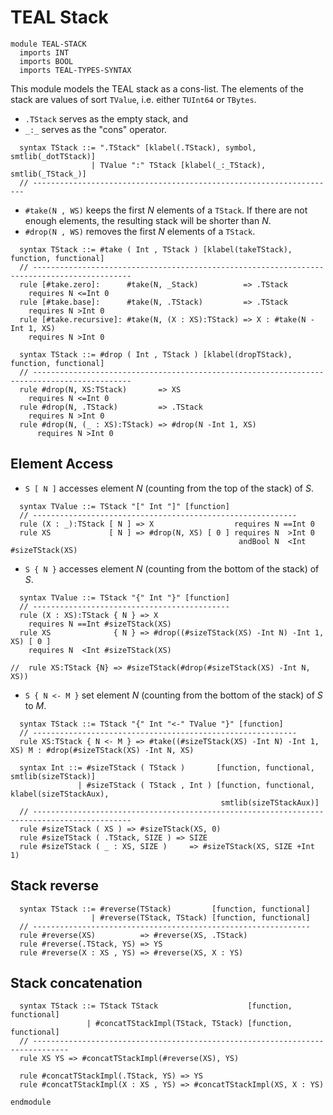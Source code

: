 TEAL Stack
==========

```k
module TEAL-STACK
  imports INT
  imports BOOL
  imports TEAL-TYPES-SYNTAX
```

This module models the TEAL stack as a cons-list.
The elements of the stack are values of sort `TValue`, i.e. either `TUInt64` or `TBytes`.

- `.TStack` serves as the empty stack, and
- `_:_` serves as the "cons" operator.

```k
  syntax TStack ::= ".TStack" [klabel(.TStack), symbol, smtlib(_dotTStack)]
                  | TValue ":" TStack [klabel(_:_TStack), smtlib(_TStack_)]
  // --------------------------------------------------------------------
```

- `#take(N , WS)` keeps the first $N$ elements of a `TStack`.
  If there are not enough elements, the resulting stack will be shorter than $N$.
- `#drop(N , WS)` removes the first $N$ elements of a `TStack`.

```k
  syntax TStack ::= #take ( Int , TStack ) [klabel(takeTStack), function, functional]
  // --------------------------------------------------------------------------------------------
  rule [#take.zero]:      #take(N, _Stack)          => .TStack
    requires N <=Int 0
  rule [#take.base]:      #take(N, .TStack)         => .TStack
    requires N >Int 0
  rule [#take.recursive]: #take(N, (X : XS):TStack) => X : #take(N -Int 1, XS)
    requires N >Int 0

  syntax TStack ::= #drop ( Int , TStack ) [klabel(dropTStack), function, functional]
  // --------------------------------------------------------------------------------------------
  rule #drop(N, XS:TStack)       => XS
    requires N <=Int 0
  rule #drop(N, .TStack)         => .TStack
    requires N >Int 0
  rule #drop(N, (_ : XS):TStack) => #drop(N -Int 1, XS)
      requires N >Int 0
```

## Element Access

- `S [ N ]` accesses element $N$ (counting from the top of the stack) of $S$.
```k
  syntax TValue ::= TStack "[" Int "]" [function]
  // -----------------------------------------------------------
  rule (X : _):TStack [ N ] => X                  requires N ==Int 0
  rule XS             [ N ] => #drop(N, XS) [ 0 ] requires N  >Int 0
                                                   andBool N  <Int #sizeTStack(XS)
```

- `S { N }` accesses element $N$ (counting from the bottom of the stack) of $S$.
```k
  syntax TValue ::= TStack "{" Int "}" [function]
  // --------------------------------------------
  rule (X : XS):TStack { N } => X
    requires N ==Int #sizeTStack(XS)
  rule XS              { N } => #drop((#sizeTStack(XS) -Int N) -Int 1, XS) [ 0 ]
    requires N  <Int #sizeTStack(XS)

//  rule XS:TStack {N} => #sizeTStack(#drop(#sizeTStack(XS) -Int N, XS))
```

- `S { N <- M }` set element $N$ (counting from the bottom of the stack) of $S$ to $M$.
```k
  syntax TStack ::= TStack "{" Int "<-" TValue "}" [function]
  // -----------------------------------------------------------
  rule XS:TStack { N <- M } => #take((#sizeTStack(XS) -Int N) -Int 1, XS) M : #drop(#sizeTStack(XS) -Int N, XS) 
```

```k
  syntax Int ::= #sizeTStack ( TStack )       [function, functional, smtlib(sizeTStack)]
               | #sizeTStack ( TStack , Int ) [function, functional, klabel(sizeTStackAux),
                                               smtlib(sizeTStackAux)]
  // --------------------------------------------------------------------------------------------
  rule #sizeTStack ( XS ) => #sizeTStack(XS, 0)
  rule #sizeTStack ( .TStack, SIZE ) => SIZE
  rule #sizeTStack ( _ : XS, SIZE )     => #sizeTStack(XS, SIZE +Int 1)
```

## Stack reverse

```k
  syntax TStack ::= #reverse(TStack)         [function, functional]
                  | #reverse(TStack, TStack) [function, functional]
  // --------------------------------------------------------------
  rule #reverse(XS)          => #reverse(XS, .TStack)
  rule #reverse(.TStack, YS) => YS
  rule #reverse(X : XS , YS) => #reverse(XS, X : YS)
```

## Stack concatenation

```k
  syntax TStack ::= TStack TStack                    [function, functional]
                 | #concatTStackImpl(TStack, TStack) [function, functional]
  // ------------------------------------------------------------------------------
  rule XS YS => #concatTStackImpl(#reverse(XS), YS)

  rule #concatTStackImpl(.TStack, YS) => YS
  rule #concatTStackImpl(X : XS , YS) => #concatTStackImpl(XS, X : YS)

```

```k
endmodule
```
